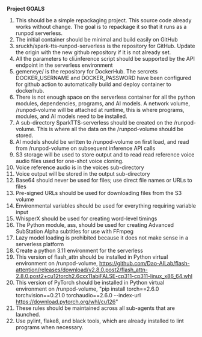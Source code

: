 ﻿**Project GOALS**

  1. This should be a simple repackaging project.  This source code already works without change.  The goal is to repackage it so that it runs as a runpod serverless.
  2. The initial container should be minimal and build easily on GitHub
  3. sruckh/spark-tts-runpod-serverless is the repository for GitHub.  Update the origin with the new github repository if it is not already set.
  4. All the parameters to cli.inference script should be supported by the API endpoint in the serverless environment
  5. gemeneye/ is the repository for DockerHub.  The sercrets DOCKER_USERNAME and DOCKER_PASSWORD have been configured for github action to automatically build and deploy container to dockerhub.
  6. There is not enough space on the serverless container for all the python modules, dependencies, programs, and AI models.  A network volume, /runpod-volume will be attached at runtime, this is where programs, modules, and AI models need to be installed.
  7. A sub-directory SparkTTS-serverless should be created on the /runpod-volume.  This is where all the data on the /runpod-volume should be stored.
  8. AI models should be written to /runpod-volume on first load, and read from /runpod-volume on subsequent inference API calls
  10. S3 storage will be used to store output and to read read reference voice audio files used for one-shot voice cloning.
  11. Voice reference audio is in the voices sub-directory
  12. Voice output will be stored in the output sub-directory
  13. Base64 should never be used for files; use direct file names or URLs to files
  14. Pre-signed URLs should be used for downloading files from the S3 volume
  15. Environmental variables should be used for everything requiring variable input
  16. WhisperX should be used for creating word-level timings
  17. The Python module, ass, should be used for creating Advanced SubStation Alpha subtitles for use with FFmpeg
  18. Lazy model loading is prohibited because it does not make sense in a serverless platform
  19. Create a python 3.11 environment for the serverless
  20. This version of flash_attn should be installed in Python virtual environment on /runpod-volume, https://github.com/Dao-AILab/flash-attention/releases/download/v2.8.0.post2/flash_attn-2.8.0.post2+cu12torch2.6cxx11abiFALSE-cp311-cp311-linux_x86_64.whl
  21. This version of PyTorch should be installed in Python virtual environment on /runpod-volume, "pip install torch==2.6.0 torchvision==0.21.0 torchaudio==2.6.0 --index-url https://download.pytorch.org/whl/cu126"
  22. These rules should be maintained across all sub-agents that are launched.
  23. Use pylint, flake8, and black tools, which are already installed to lint programs when necessary.
